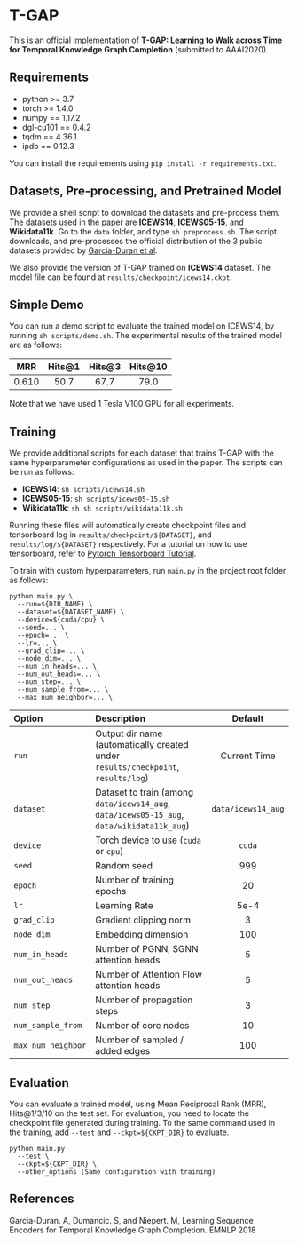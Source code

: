 # T-GAP

This is an official implementation of **T-GAP: Learning to Walk across Time for Temporal Knowledge Graph Completion** (submitted to AAAI2020).

## Requirements
* python >= 3.7
* torch >= 1.4.0
* numpy == 1.17.2
* dgl-cu101 == 0.4.2
* tqdm == 4.36.1
* ipdb == 0.12.3

You can install the requirements using `pip install -r requirements.txt`.

## Datasets, Pre-processing, and Pretrained Model
We provide a shell script to download the datasets and pre-process them. The datasets used in the paper are **ICEWS14**, **ICEWS05-15**, and **Wikidata11k**.
Go to the `data` folder, and type `sh preprocess.sh`.
The script downloads, and pre-processes the official distribution of the 3 public datasets provided by [Garcia-Duran et al](https://github.com/nle-ml/mmkb).

We also provide the version of T-GAP trained on **ICEWS14** dataset. The model file can be found at `results/checkpoint/icews14.ckpt`.

## Simple Demo
You can run a demo script to evaluate the trained model on ICEWS14, by running `sh scripts/demo.sh`.
The experimental results of the trained model are as follows:

|**MRR**|**Hits@1**|**Hits@3**|**Hits@10**|
|:------:|:--------:|:--------:|:---------:|
|0.610|50.7|67.7|79.0|

Note that we have used 1 Tesla V100 GPU for all experiments.

## Training
We provide additional scripts for each dataset that trains T-GAP with the same hyperparameter configurations as used in the paper.
The scripts can be run as follows: 
- **ICEWS14**: `sh scripts/icews14.sh` 
- **ICEWS05-15**: `sh scripts/icews05-15.sh`
- **Wikidata11k**: `sh sh scripts/wikidata11k.sh`

Running these files will automatically create checkpoint files and tensorboard log in `results/checkpoint/${DATASET}`, and `results/log/${DATASET}` respectively. For a tutorial on how to use tensorboard, refer to [Pytorch Tensorboard Tutorial](https://pytorch.org/docs/stable/tensorboard.html).

To train with custom hyperparameters, run `main.py` in the project root folder as follows:
```shell
python main.py \
  --run=${DIR_NAME} \
  --dataset=${DATASET_NAME} \
  --device=${cuda/cpu} \
  --seed=... \
  --epoch=... \
  --lr=... \
  --grad_clip=... \
  --node_dim=... \
  --num_in_heads=... \
  --num_out_heads=... \
  --num_step=... \
  --num_sample_from=... \
  --max_num_neighbor=... \
```

| **Option** | **Description** | **Default** |
|:--- | :--- | :---: |
|`run`| Output dir name (automatically created under `results/checkpoint`, `results/log`) | Current Time |
|`dataset`| Dataset to train (among `data/icews14_aug`, `data/icews05-15_aug`, `data/wikidata11k_aug`) | `data/icews14_aug`|
|`device`| Torch device to use (`cuda` or `cpu`) | `cuda`|
|`seed`| Random seed | 999 |
|`epoch`| Number of training epochs | 20 |
|`lr` | Learning Rate | 5e-4 |
|`grad_clip`| Gradient clipping norm | 3 |
|`node_dim`| Embedding dimension | 100 |
|`num_in_heads`| Number of PGNN, SGNN attention heads | 5 |
|`num_out_heads`| Number of Attention Flow attention heads | 5 |
|`num_step`| Number of propagation steps | 3 |
|`num_sample_from`| Number of core nodes | 10 |
|`max_num_neighbor`| Number of sampled / added edges | 100 |

## Evaluation
You can evaluate a trained model, using Mean Reciprocal Rank (MRR), Hits@1/3/10 on the test set.
For evaluation, you need to locate the checkpoint file generated during training.
To the same command used in the training, add `--test` and `--ckpt=${CKPT_DIR}` to evaluate.

```shell
python main.py
  --test \
  --ckpt=${CKPT_DIR} \
  --other_options (Same configuration with training)
```


## References
Garcia-Duran. A, Dumancic. S, and Niepert. M, Learning Sequence Encoders for Temporal Knowledge Graph Completion. EMNLP 2018
